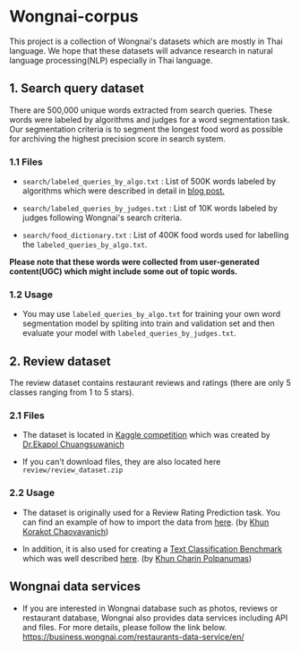 # Wongnai-corpus
This project is a collection of Wongnai's datasets which are mostly in Thai language. We hope that these datasets will advance research in natural language processing(NLP) especially in Thai language.

## 1. Search query dataset
There are 500,000 unique words extracted from search queries. These words were labeled by algorithms and judges for a word segmentation task. Our segmentation criteria is to segment the longest food word as possible for archiving the highest precision score in search system.

### 1.1 Files
+ `search/labeled_queries_by_algo.txt` : List of 500K words labeled by algorithms which were described in detail in [blog post.]( https://life.wongnai.com/wongnai-search-improvement-using-machine-learning-part1-e0777b65979e)

+ `search/labeled_queries_by_judges.txt` : List of 10K words labeled by judges following Wongnai's search criteria.

+ `search/food_dictionary.txt` : List of 400K food words used for labelling the `labeled_queries_by_algo.txt`.

**Please note that these words were collected from user-generated content(UGC) which might include some out of topic words.**

### 1.2 Usage
- You may use `labeled_queries_by_algo.txt` for training your own word segmentation model by spliting into train and validation set and then evaluate your model with `labeled_queries_by_judges.txt`.


## 2. Review dataset
The review dataset contains restaurant reviews and ratings (there are only 5 classes ranging from 1 to 5 stars).

### 2.1 Files
- The dataset is located in [Kaggle competition](http://bit.ly/cu-2018-nlp) which was created by [Dr.Ekapol Chuangsuwanich](https://www.facebook.com/ekapolc) 

- If you can't download files, they are also located here `review/review_dataset.zip`

### 2.2 Usage
- The dataset is originally used for a Review Rating Prediction task. You can find an example of how to import the data from [here](https://colab.research.google.com/drive/1iOweEcd78oLdMAvAWOE6fNLp94aGv7th#scrollTo=8dihf3f3COtm). (by [Khun Korakot Chaovavanich](https://www.facebook.com/korakot.chaovavanich))

- In addition, it is also used for creating a [Text Classification Benchmark](https://github.com/PyThaiNLP/classification-benchmarks) which was well described [here](https://github.com/cstorm125/thai2fit/blob/master/wongnai_cls/classification.ipynb). (by [Khun Charin Polpanumas](https://www.github.com/cstorm125))


## Wongnai data services
- If you are interested in Wongnai database such as photos, reviews or restaurant database,
Wongnai also provides data services including API and files. For more details, please follow the link below.
https://business.wongnai.com/restaurants-data-service/en/

